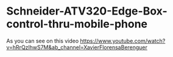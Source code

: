 # Schneider-ATV320-Edge-Box-control-thru-mobile-phone
As you can see on this video
https://www.youtube.com/watch?v=hRrQzlhwS7M&ab_channel=XavierFlorensaBerenguer
